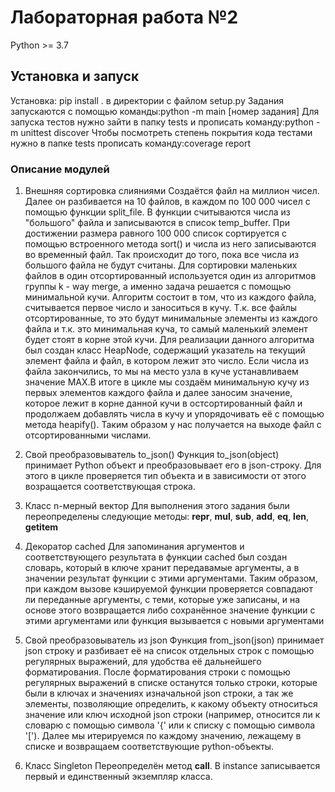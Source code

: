 # Лабораторная работа №2
Python >= 3.7

## Установка и запуск

Установка: pip install . в директории с файлом setup.py
Задания запускаются с помощью команды:python -m main [номер задания]
Для запуска тестов нужно зайти в папку tests и прописать команду:python -m unittest discover
Чтобы посмотреть степень покрытия кода тестами нужно в папке tests прописать команду:coverage report

### Описание модулей

1. Внешняя сортировка слияниями
Создаётся файл на миллион чисел. Далее он разбивается на 10 файлов, в каждом по 100 000 чисел с помощью функции split_file. В функции считываются числа из "большого" файла и записываются в список temp_buffer. При достижении размера равного 100 000 список сортируется с помощью встроенного метода sort() и числа из него записываются во временный файл. Так происходит до того, пока все числа из большого файла не будут считаны. Для сортировки маленьких файлов в один отсортированный используется один из алгоритмов группы k - way merge, а именно задача решается с помощью минимальной кучи. Алгоритм состоит в том, что из каждого файла, считывается первое число и заноситься в кучу. Т.к. все файлы отсортированные, то это будут минимальные элементы из каждого файла и т.к. это минимальная куча, то самый маленький элемент будет стоят в корне этой кучи. Для реализации данного алгоритма был создан класс HeapNode, содержащий указатель на текущий элемент файла и файл, в котором лежит это число. Если числа из файла закончились, то мы на место узла в куче устанавливаем значение MAX.В итоге в цикле мы создаём минимальную кучу из первых элементов каждого файла и далее заносим значение, которое лежит в корне данной кучи в остсортированный файл и продолжаем добавлять числа в кучу и упорядочивать её с помощью метода heapify(). Таким образом у нас получается на выходе файл с отсортированными числами.   

2. Свой преобразовыватель to_json()
Функция to_json(object) принимает Python объект и преобразовывает его в json-строку. Для этого в цикле проверяется тип объекта и в зависимости от этого возращается соответствующая строка.

3. Класс n-мерный вектор
Для выполнения этого задания были переопределены следующие методы: __repr__, __mul__, __sub__, __add__, __eq__, __len__, __getitem__

4. Декоратор cached
Для запоминания аргументов и соответствующего результата в функции cached был создан словарь, который в ключе хранит передавамые аргументы, а в значении результат функции с этими аргументами. Таким образом, при каждом вызове кэшируемой функции проверяется совпадают ли переданные аргументы, с теми, которые уже записаны, и на основе этого возвращается либо сохранённое значение функции с этими аргументами или функция вызывается с новыми аргументами

5. Свой преобразовыватель из json
Функция from_json(json) принимает json строку и разбивает её на список отдельных строк с помощью регулярных выражений, для удобства её дальнейшего форматирования. После форматирования строки с помощью регулярных выражений в списке останутся только строки, которые были в ключах и значениях изначальной json строки, а так же элементы, позволяющие определить, к какому объекту относиться значение или ключ исходной json строки (например, относится ли к словарю с помощью символа '{' или к списку с помощью символа '['). Далее мы итерируемся по каждому значению, лежащему в списке и возвращаем соответствующие python-объекты.

6. Класс Singleton
Переопределён метод __call__. В instance записывается первый и единственный экземпляр класса.